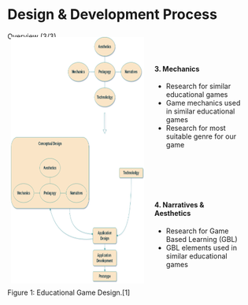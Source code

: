 # Design & Development Process

<p class='slide-subtitle'>Overview (3/3)</p>

<div class='section-wrapper'>
  <div class='img-caption-wrapper'>
    <div class='image-wrapper grey-shadow bg-white-smoke rounded-md'>
      <img src='../../assets/images/design/design_flow.png'/>
    </div>
    <span>Figure 1: Educational Game Design.<Link class='ref-link' to=''>[1]</Link></span>
  </div>
  <div class='text-wrapper'>
    <div class='card grey-shadow rounded-md fade-out-vclick' v-after='+1'>
      <h4><strong>3. Mechanics</strong></h4>
      <ul class=''>
        <li>Research for similar educational games</li>
        <li>Game mechanics used in similar educational games</li>
        <li>Research for most suitable genre for our game</li>
      </ul>
    </div>
    <div class='card grey-shadow rounded-md fade-out-vclick' v-click='+1'>
      <h4><strong>4. Narratives & Aesthetics</strong></h4>
      <ul class=''>
        <li>Research for Game Based Learning (GBL)</li>
        <li>GBL elements used in similar educational games</li>
      </ul>
    </div>
  </div>
</div>

<style>
  .section-wrapper {
    margin-top: -2em;
    display: flex;
    flex-direction: row;
    justify-content: space-evenly;
  }

  .text-wrapper {
    display: flex;
    flex-direction: column;
    justify-content: space-evenly;
  }

  .text-wrapper .card {
    margin: 1em;
    padding: 1em;
  }

  .image-wrapper img {
    height: 500px;
    padding: 0.5em;
  }
</style>
